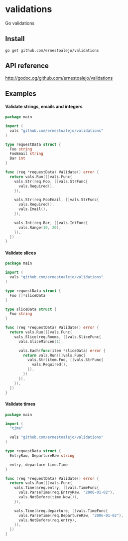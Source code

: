 validations
===========

Go validations

Install
-------

```shell
go get github.com/ernestoalejo/validations
```

API reference
-------------

http://godoc.og/github.com/ernestoalejo/validations


Examples
--------

#### Validate strings, emails and integers

```go
package main

import (
  vals "github.com/ernestoalejo/validations"
)

type requestData struct {
  Foo string
  FooEmail string
  Bar int
}

func (req *requestData) Validate() error {
  return vals.Run([]vals.Func{
    vals.Str(req.Foo, []vals.StrFunc{
      vals.Required(),
    }),

    vals.Str(req.FooEmail, []vals.StrFunc{
      vals.Required(),
      vals.Email(),
    }),

    vals.Int(req.Bar, []vals.IntFunc{
      vals.Range(10, 20),
    }),
  })
}
```


#### Validate slices

```go
package main

import (
  vals "github.com/ernestoalejo/validations"
)

type requestData struct {
  Foo []*sliceData
}

type sliceData struct {
  Foo string
}

func (req *requestData) Validate() error {
  return vals.Run([]vals.Func{
    vals.Slice(req.Rooms, []vals.SliceFunc{
      vals.SliceMinLen(1),

      vals.Each(func(item *sliceData) error {
        return vals.Run([]vals.Func{
          vals.Str(item.Foo, []vals.StrFunc{
            vals.Required(),
          }),
        })
      }),
    }),
  })
}
```

#### Validate times

```go
package main

import (
  "time"

  vals "github.com/ernestoalejo/validations"
)

type requestData struct {
  EntryRaw, DepartureRaw string

  entry, departure time.Time
}

func (req *requestData) Validate() error {
  return vals.Run([]vals.Func{
    vals.Time(&req.entry, []vals.TimeFunc{
      vals.ParseTime(req.EntryRaw, "2006-01-02"),
      vals.NotBefore(time.Now()),
    }),

    vals.Time(&req.departure, []vals.TimeFunc{
      vals.ParseTime(req.DepartureRaw, "2006-01-02"),
      vals.NotBefore(req.entry),
    }),
  })
}
```
